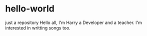# hello-world
just a repository
Hello all, I'm Harry a Developer and a teacher.
I'm interested in writting songs too.
